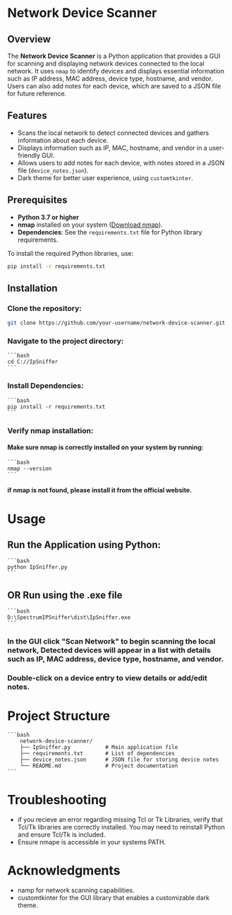 # Network Device Scanner

## Overview
The **Network Device Scanner** is a Python application that provides a GUI for scanning and displaying network devices connected to the local network. It uses `nmap` to identify devices and displays essential information such as IP address, MAC address, device type, hostname, and vendor. Users can also add notes for each device, which are saved to a JSON file for future reference.

## Features
- Scans the local network to detect connected devices and gathers information about each device.
- Displays information such as IP, MAC, hostname, and vendor in a user-friendly GUI.
- Allows users to add notes for each device, with notes stored in a JSON file (`device_notes.json`).
- Dark theme for better user experience, using `customtkinter`.

## Prerequisites
- **Python 3.7 or higher**
- **nmap** installed on your system ([Download nmap](https://nmap.org/download.html)).
- **Dependencies**: See the `requirements.txt` file for Python library requirements.

To install the required Python libraries, use:
```bash
pip install -r requirements.txt
```


## Installation

### Clone the repository:
   ```bash
   git clone https://github.com/your-username/network-device-scanner.git 
   ```
### Navigate to the project directory:
    ```bash
    cd C://IpSniffer
    ```
### Install Dependencies:
    ```bash
    pip install -r requirements.txt
    ```
### Verify nmap installation:
#### Make sure nmap is correctly installed on your system by running:
    ```bash
    nmap --version
    ```
#### if nmap is not found, please install it from the official website.

# Usage

## Run the Application using Python:
    ```bash
    python IpSniffer.py
    ```
## OR Run using the .exe file
    ```bash
    D:\SpectrumIPSniffer\dist\IpSniffer.exe
    ```

### In the GUI click "Scan Network" to begin scanning the local network, Detected devices will appear in a list with details such as IP, MAC address, device type, hostname, and vendor.
### Double-click on a device entry to view details or add/edit notes.

# Project Structure

    ```bash
        network-device-scanner/
        ├── IpSniffer.py           # Main application file
        ├── requirements.txt       # List of dependencies
        ├── device_notes.json      # JSON file for storing device notes
        └── README.md              # Project documentation
    ```

# Troubleshooting
- if you recieve an error regarding missing Tcl or Tk Libraries, verify that Tcl/Tk libraries are correctly installed. You may need to reinstall Python and ensure Tcl/Tk is included.
- Ensure nmape is accessible in your systems PATH.

# Acknowledgments
- namp for network scanning capabilities.
- customtkinter for the GUI library that enables a customizable dark theme.


